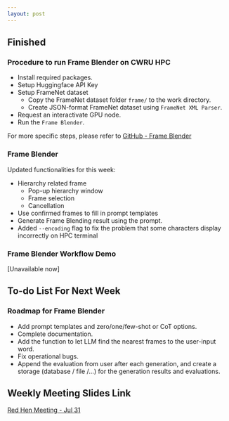 ```yaml
---
layout: post
---
```


<!-- ## Difficulties

## Ideas

## Challenges

## Attempts to succeed

## Failures

## Advice -->

## Finished

### Procedure to run Frame Blender on CWRU HPC

- Install required packages.
- Setup Huggingface API Key
- Setup FrameNet dataset
    - Copy the FrameNet dataset folder `frame/` to the work directory.
    - Create JSON-format FrameNet dataset using `FrameNet XML Parser`.
- Request an interactivate GPU node.
- Run the `Frame Blender`.

For more specific steps, please refer to [GitHub - Frame Blender](https://github.com/Zhongheng-Cheng/gsoc2024-frame-blending?tab=readme-ov-file#frame-blender)

### Frame Blender

Updated functionalities for this week:

- Hierarchy related frame 
    - Pop-up hierarchy window
    - Frame selection
    - Cancellation
- Use confirmed frames to fill in prompt templates
- Generate Frame Blending result using the prompt.
- Added `--encoding` flag to fix the problem that some characters display incorrectly on HPC terminal

### Frame Blender Workflow Demo

[Unavailable now]

## To-do List For Next Week

### Roadmap for Frame Blender

- Add prompt templates and zero/one/few-shot or CoT options.
- Complete documentation.
- Add the function to let LLM find the nearest frames to the user-input word.
- Fix operational bugs.
- Append the evaluation from user after each generation, and create a storage (database / file /…) for the generation results and evaluations.

## Weekly Meeting Slides Link

[Red Hen Meeting - Jul 31](https://docs.google.com/presentation/d/1lBtnyJB6aghkEM3WeZnO0YyyLa7Fs77CH5wKl3Fk4HI/edit)